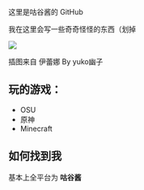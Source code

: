 这里是咕谷酱的 GitHub

我在这里会写一些奇奇怪怪的东西（划掉

<img src="https://user-images.githubusercontent.com/74496778/173046073-334f1b6d-3261-4c77-9c96-e840498c2359.png" />

插图来自 伊蕾娜 By yuko幽子

## 玩的游戏：
- OSU
- 原神
- Minecraft

## 如何找到我
基本上全平台为 **咕谷酱**
